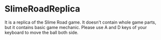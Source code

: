 # SlimeRoadReplica
It is a replica of the Slime Road game.
It doesn't contain whole game parts, but it contains basic game mechanic.
Please use A and D keys of your keyboard to move the ball both side.
